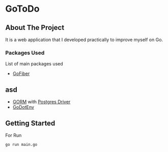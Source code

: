 # GoToDo

## About The Project

It is a web application that I developed practically to improve myself on Go.

### Packages Used

List of main packages used

* [GoFiber](https://github.com/gofiber/fiber)
## asd
* [GORM](https://github.com/go-gorm/gorm) with [Postgres Driver](https://github.com/go-gorm/postgres)
* [GoDotEnv](https://github.com/joho/godotenv)

## Getting Started
For Run
  ```sh
  go run main.go
  ```
